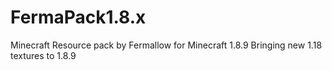 # FermaPack1.8.x
Minecraft Resource pack by Fermallow for Minecraft 1.8.9
Bringing new 1.18 textures to 1.8.9



